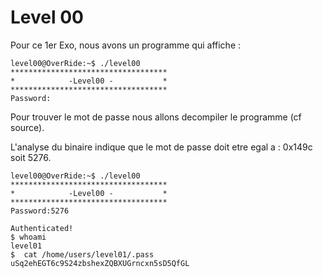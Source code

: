 # Level 00

Pour ce 1er Exo, nous avons un programme qui affiche :
```
level00@OverRide:~$ ./level00
***********************************
*            -Level00 -           *
***********************************
Password:
```

Pour trouver le mot de passe nous allons decompiler le programme (cf source).

L'analyse du binaire indique que le mot de passe doit etre egal a : 0x149c soit 5276.

```
level00@OverRide:~$ ./level00
***********************************
*            -Level00 -           *
***********************************
Password:5276

Authenticated!
$ whoami
level01
$  cat /home/users/level01/.pass
uSq2ehEGT6c9S24zbshexZQBXUGrncxn5sD5QfGL
```